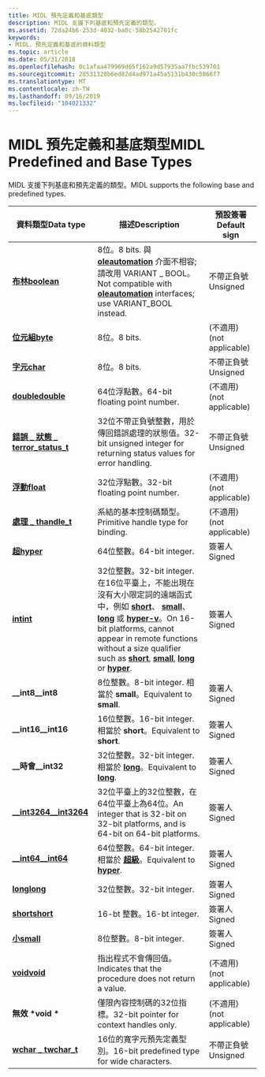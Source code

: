 ```yaml
---
title: MIDL 預先定義和基底類型
description: MIDL 支援下列基底和預先定義的類型。
ms.assetid: 72da24b6-253d-4032-ba0c-58b2542701fc
keywords:
- MIDL、預先定義和基底的資料類型
ms.topic: article
ms.date: 05/31/2018
ms.openlocfilehash: 0c1afaa479969d65f162a9d57935aa7fbc539701
ms.sourcegitcommit: 2d531328b6ed82d4ad971a45a5131b430c5866f7
ms.translationtype: MT
ms.contentlocale: zh-TW
ms.lasthandoff: 09/16/2019
ms.locfileid: "104021332"
---
```

# <a name="midl-predefined-and-base-types"></a><span data-ttu-id="7749e-104">MIDL 預先定義和基底類型</span><span class="sxs-lookup"><span data-stu-id="7749e-104">MIDL Predefined and Base Types</span></span>

<span data-ttu-id="7749e-105">MIDL 支援下列基底和預先定義的類型。</span><span class="sxs-lookup"><span data-stu-id="7749e-105">MIDL supports the following base and predefined types.</span></span>



| <span data-ttu-id="7749e-106">資料類型</span><span class="sxs-lookup"><span data-stu-id="7749e-106">Data type</span></span>                                  | <span data-ttu-id="7749e-107">描述</span><span class="sxs-lookup"><span data-stu-id="7749e-107">Description</span></span>                                                                                                                                                                                             | <span data-ttu-id="7749e-108">預設簽署</span><span class="sxs-lookup"><span data-stu-id="7749e-108">Default sign</span></span>     |
|--------------------------------------------|---------------------------------------------------------------------------------------------------------------------------------------------------------------------------------------------------------|------------------|
| [<span data-ttu-id="7749e-109">**布林**</span><span class="sxs-lookup"><span data-stu-id="7749e-109">**boolean**</span></span>](boolean.md)                 | <span data-ttu-id="7749e-110">8位。</span><span class="sxs-lookup"><span data-stu-id="7749e-110">8 bits.</span></span> <span data-ttu-id="7749e-111">與 [**oleautomation**](oleautomation.md) 介面不相容;請改用 VARIANT \_ BOOL。</span><span class="sxs-lookup"><span data-stu-id="7749e-111">Not compatible with [**oleautomation**](oleautomation.md) interfaces; use VARIANT\_BOOL instead.</span></span>                                                                                               | <span data-ttu-id="7749e-112">不帶正負號</span><span class="sxs-lookup"><span data-stu-id="7749e-112">Unsigned</span></span>         |
| [<span data-ttu-id="7749e-113">**位元組**</span><span class="sxs-lookup"><span data-stu-id="7749e-113">**byte**</span></span>](byte.md)                       | <span data-ttu-id="7749e-114">8位。</span><span class="sxs-lookup"><span data-stu-id="7749e-114">8 bits.</span></span>                                                                                                                                                                                                 | <span data-ttu-id="7749e-115">(不適用)</span><span class="sxs-lookup"><span data-stu-id="7749e-115">(not applicable)</span></span> |
| [<span data-ttu-id="7749e-116">**字元**</span><span class="sxs-lookup"><span data-stu-id="7749e-116">**char**</span></span>](char-idl.md)                   | <span data-ttu-id="7749e-117">8位。</span><span class="sxs-lookup"><span data-stu-id="7749e-117">8 bits.</span></span>                                                                                                                                                                                                 | <span data-ttu-id="7749e-118">不帶正負號</span><span class="sxs-lookup"><span data-stu-id="7749e-118">Unsigned</span></span>         |
| [<span data-ttu-id="7749e-119">**double**</span><span class="sxs-lookup"><span data-stu-id="7749e-119">**double**</span></span>](double.md)                   | <span data-ttu-id="7749e-120">64位浮點數。</span><span class="sxs-lookup"><span data-stu-id="7749e-120">64-bit floating point number.</span></span>                                                                                                                                                                           | <span data-ttu-id="7749e-121">(不適用)</span><span class="sxs-lookup"><span data-stu-id="7749e-121">(not applicable)</span></span> |
| [<span data-ttu-id="7749e-122">**錯誤 \_ 狀態 \_ t**</span><span class="sxs-lookup"><span data-stu-id="7749e-122">**error\_status\_t**</span></span>](error-status-t.md) | <span data-ttu-id="7749e-123">32位不帶正負號整數，用於傳回錯誤處理的狀態值。</span><span class="sxs-lookup"><span data-stu-id="7749e-123">32-bit unsigned integer for returning status values for error handling.</span></span>                                                                                                                                 | <span data-ttu-id="7749e-124">不帶正負號</span><span class="sxs-lookup"><span data-stu-id="7749e-124">Unsigned</span></span>         |
| [<span data-ttu-id="7749e-125">**浮動**</span><span class="sxs-lookup"><span data-stu-id="7749e-125">**float**</span></span>](float.md)                     | <span data-ttu-id="7749e-126">32位浮點數。</span><span class="sxs-lookup"><span data-stu-id="7749e-126">32-bit floating point number.</span></span>                                                                                                                                                                           | <span data-ttu-id="7749e-127">(不適用)</span><span class="sxs-lookup"><span data-stu-id="7749e-127">(not applicable)</span></span> |
| [<span data-ttu-id="7749e-128">**處理 \_ t**</span><span class="sxs-lookup"><span data-stu-id="7749e-128">**handle\_t**</span></span>](handle-t.md)              | <span data-ttu-id="7749e-129">系結的基本控制碼類型。</span><span class="sxs-lookup"><span data-stu-id="7749e-129">Primitive handle type for binding.</span></span>                                                                                                                                                                      | <span data-ttu-id="7749e-130">(不適用)</span><span class="sxs-lookup"><span data-stu-id="7749e-130">(not applicable)</span></span> |
| [<span data-ttu-id="7749e-131">**超**</span><span class="sxs-lookup"><span data-stu-id="7749e-131">**hyper**</span></span>](hyper.md)                     | <span data-ttu-id="7749e-132">64位整數。</span><span class="sxs-lookup"><span data-stu-id="7749e-132">64-bit integer.</span></span>                                                                                                                                                                                         | <span data-ttu-id="7749e-133">簽署人</span><span class="sxs-lookup"><span data-stu-id="7749e-133">Signed</span></span>           |
| [<span data-ttu-id="7749e-134">**int**</span><span class="sxs-lookup"><span data-stu-id="7749e-134">**int**</span></span>](int.md)                         | <span data-ttu-id="7749e-135">32位整數。</span><span class="sxs-lookup"><span data-stu-id="7749e-135">32-bit integer.</span></span> <span data-ttu-id="7749e-136">在16位平臺上，不能出現在沒有大小限定詞的遠端函式中，例如 [**short**](short.md)、 [**small**](small.md)、 [**long**](long.md) 或 [**hyper-v**](hyper.md)。</span><span class="sxs-lookup"><span data-stu-id="7749e-136">On 16-bit platforms, cannot appear in remote functions without a size qualifier such as [**short**](short.md), [**small**](small.md), [**long**](long.md) or [**hyper**](hyper.md).</span></span> | <span data-ttu-id="7749e-137">簽署人</span><span class="sxs-lookup"><span data-stu-id="7749e-137">Signed</span></span>           |
| <span data-ttu-id="7749e-138">**\_\_int8**</span><span class="sxs-lookup"><span data-stu-id="7749e-138">**\_\_int8**</span></span>                               | <span data-ttu-id="7749e-139">8位整數。</span><span class="sxs-lookup"><span data-stu-id="7749e-139">8-bit integer.</span></span> <span data-ttu-id="7749e-140">相當於 **small**。</span><span class="sxs-lookup"><span data-stu-id="7749e-140">Equivalent to **small**.</span></span>                                                                                                                                                                 | <span data-ttu-id="7749e-141">簽署人</span><span class="sxs-lookup"><span data-stu-id="7749e-141">Signed</span></span>           |
| <span data-ttu-id="7749e-142">**\_\_int16**</span><span class="sxs-lookup"><span data-stu-id="7749e-142">**\_\_int16**</span></span>                              | <span data-ttu-id="7749e-143">16位整數。</span><span class="sxs-lookup"><span data-stu-id="7749e-143">16-bit integer.</span></span> <span data-ttu-id="7749e-144">相當於 **short**。</span><span class="sxs-lookup"><span data-stu-id="7749e-144">Equivalent to **short**.</span></span>                                                                                                                                                                | <span data-ttu-id="7749e-145">簽署人</span><span class="sxs-lookup"><span data-stu-id="7749e-145">Signed</span></span>           |
| <span data-ttu-id="7749e-146">**\_\_時會**</span><span class="sxs-lookup"><span data-stu-id="7749e-146">**\_\_int32**</span></span>                              | <span data-ttu-id="7749e-147">32位整數。</span><span class="sxs-lookup"><span data-stu-id="7749e-147">32-bit integer.</span></span> <span data-ttu-id="7749e-148">相當於 [**long**](long.md)。</span><span class="sxs-lookup"><span data-stu-id="7749e-148">Equivalent to [**long**](long.md).</span></span>                                                                                                                                                     | <span data-ttu-id="7749e-149">簽署人</span><span class="sxs-lookup"><span data-stu-id="7749e-149">Signed</span></span>           |
| [<span data-ttu-id="7749e-150">**\_\_int3264**</span><span class="sxs-lookup"><span data-stu-id="7749e-150">**\_\_int3264**</span></span>](--int3264.md)           | <span data-ttu-id="7749e-151">32位平臺上的32位整數，在64位平臺上為64位。</span><span class="sxs-lookup"><span data-stu-id="7749e-151">An integer that is 32-bit on 32-bit platforms, and is 64-bit on 64-bit platforms.</span></span>                                                                                                                       | <span data-ttu-id="7749e-152">簽署人</span><span class="sxs-lookup"><span data-stu-id="7749e-152">Signed</span></span>           |
| [<span data-ttu-id="7749e-153">**\_\_int64**</span><span class="sxs-lookup"><span data-stu-id="7749e-153">**\_\_int64**</span></span>](--int64.md)               | <span data-ttu-id="7749e-154">64位整數。</span><span class="sxs-lookup"><span data-stu-id="7749e-154">64-bit integer.</span></span> <span data-ttu-id="7749e-155">相當於 [**超級**](hyper.md)。</span><span class="sxs-lookup"><span data-stu-id="7749e-155">Equivalent to [**hyper**](hyper.md).</span></span>                                                                                                                                                   | <span data-ttu-id="7749e-156">簽署人</span><span class="sxs-lookup"><span data-stu-id="7749e-156">Signed</span></span>           |
| [<span data-ttu-id="7749e-157">**long**</span><span class="sxs-lookup"><span data-stu-id="7749e-157">**long**</span></span>](long.md)                       | <span data-ttu-id="7749e-158">32位整數。</span><span class="sxs-lookup"><span data-stu-id="7749e-158">32-bit integer.</span></span>                                                                                                                                                                                         | <span data-ttu-id="7749e-159">簽署人</span><span class="sxs-lookup"><span data-stu-id="7749e-159">Signed</span></span>           |
| [<span data-ttu-id="7749e-160">**short**</span><span class="sxs-lookup"><span data-stu-id="7749e-160">**short**</span></span>](short.md)                     | <span data-ttu-id="7749e-161">16-bt 整數。</span><span class="sxs-lookup"><span data-stu-id="7749e-161">16-bt integer.</span></span>                                                                                                                                                                                          | <span data-ttu-id="7749e-162">簽署人</span><span class="sxs-lookup"><span data-stu-id="7749e-162">Signed</span></span>           |
| [<span data-ttu-id="7749e-163">**小**</span><span class="sxs-lookup"><span data-stu-id="7749e-163">**small**</span></span>](small.md)                     | <span data-ttu-id="7749e-164">8位整數。</span><span class="sxs-lookup"><span data-stu-id="7749e-164">8-bit integer.</span></span>                                                                                                                                                                                          | <span data-ttu-id="7749e-165">簽署人</span><span class="sxs-lookup"><span data-stu-id="7749e-165">Signed</span></span>           |
| [<span data-ttu-id="7749e-166">**void**</span><span class="sxs-lookup"><span data-stu-id="7749e-166">**void**</span></span>](void.md)                       | <span data-ttu-id="7749e-167">指出程式不會傳回值。</span><span class="sxs-lookup"><span data-stu-id="7749e-167">Indicates that the procedure does not return a value.</span></span>                                                                                                                                                   | <span data-ttu-id="7749e-168">(不適用)</span><span class="sxs-lookup"><span data-stu-id="7749e-168">(not applicable)</span></span> |
| <span data-ttu-id="7749e-169">**無效 \***</span><span class="sxs-lookup"><span data-stu-id="7749e-169">**void \***</span></span>                                | <span data-ttu-id="7749e-170">僅限內容控制碼的32位指標。</span><span class="sxs-lookup"><span data-stu-id="7749e-170">32-bit pointer for context handles only.</span></span>                                                                                                                                                                | <span data-ttu-id="7749e-171">(不適用)</span><span class="sxs-lookup"><span data-stu-id="7749e-171">(not applicable)</span></span> |
| [<span data-ttu-id="7749e-172">**wchar \_ t**</span><span class="sxs-lookup"><span data-stu-id="7749e-172">**wchar\_t**</span></span>](wchar-t.md)                | <span data-ttu-id="7749e-173">16位的寬字元預先定義型別。</span><span class="sxs-lookup"><span data-stu-id="7749e-173">16-bit predefined type for wide characters.</span></span>                                                                                                                                                             | <span data-ttu-id="7749e-174">不帶正負號</span><span class="sxs-lookup"><span data-stu-id="7749e-174">Unsigned</span></span>         |



 

 

 




